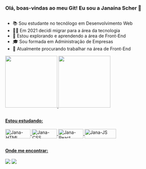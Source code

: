 ### Olá, boas-vindas ao meu Git! Eu sou a Janaína Scher  👋

##

- 📚 Sou estudante no tecnólogo em Desenvolvimento Web
- 👩‍💻 Em 2021 decidi migrar para a área da tecnologia
- 🌱 Estou explorando e aprendendo a área de Front-End
- 🎓 Sou formada em Administração de Empresas
- 🔭 Atualmente procurando trabalhar na área de Front-End

<div>
  <a href="https://github.com/janascher">
  <img height="165em" src="https://github-readme-stats.vercel.app/api?username=janascher&show_icons=true&theme=dracula&include_all_commits=true&count_private=true"/>
  <img height="165em" src="https://github-readme-stats.vercel.app/api/top-langs/?username=janascher&layout=compact&langs_count=7&theme=dracula"/>
</div>
  
##

#### Estou estudando: 
  
<div>
  <img align="center" alt="Jana-HTML" height="30" width="80" src="https://img.shields.io/badge/HTML5-E34F26?style=for-the-badge&logo=html5&logoColor=white">
  <img align="center" alt="Jana-CSS" height="30" width="80" src="https://img.shields.io/badge/CSS3-1572B6?style=for-the-badge&logo=css3&logoColor=white">
  <img align="center" alt="Jana-React" height="30" width="80" src="https://img.shields.io/badge/React-20232A?style=for-the-badge&logo=react&logoColor=61DAFB">
  <img align="center" alt="Jana-JS" height="30" width="100" src="https://img.shields.io/badge/JavaScript-F7DF1E?style=for-the-badge&logo=javascript&logoColor=black">
</div>
  
 ##
  
#### Onde me encontrar:
  
<div> 
  <a href = "mailto:jscher@protonmail.com"><img src="https://img.shields.io/badge/ProtonMail-8B89CC?style=for-the-badge&logo=protonmail&logoColor=white" target="_blank"></a>
  <a href="https://www.linkedin.com/in/janainascher/" target="_blank"><img src="https://img.shields.io/badge/LinkedIn-0077B5?style=for-the-badge&logo=linkedin&logoColor=white" target="_blank"></a>
</div>
